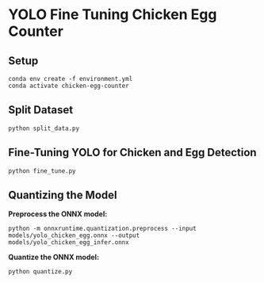 # YOLO Fine Tuning Chicken Egg Counter

## Setup

```shell
conda env create -f environment.yml
conda activate chicken-egg-counter
```

## Split Dataset

```shell
python split_data.py
```

## Fine-Tuning YOLO for Chicken and Egg Detection

```shell
python fine_tune.py
```

## Quantizing the Model

**Preprocess the ONNX model:**

```shell
python -m onnxruntime.quantization.preprocess --input models/yolo_chicken_egg.onnx --output models/yolo_chicken_egg_infer.onnx
```

**Quantize the ONNX model:**

```shell
python quantize.py
```

